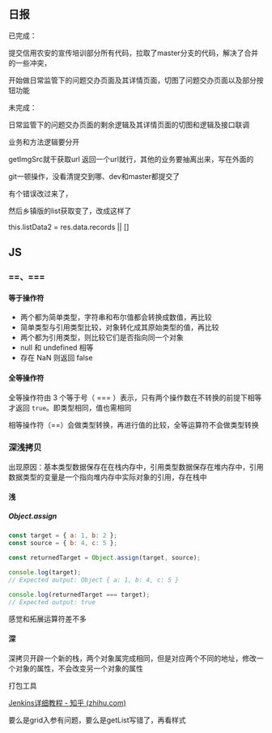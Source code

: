 ## 日报

已完成：

​	提交信用农安的宣传培训部分所有代码，拉取了master分支的代码，解决了合并的一些冲突，

​	开始做日常监管下的问题交办页面及其详情页面，切图了问题交办页面以及部分按钮功能

未完成：

​	日常监管下的问题交办页面的剩余逻辑及其详情页面的切图和逻辑及接口联调









业务和方法逻辑要分开

getImgSrc就干获取url 返回一个url就行，其他的业务要抽离出来，写在外面的





git一顿操作，没看清提交到哪、dev和master都提交了



有个错误改过来了，

然后乡镇版的list获取变了，改成这样了

  this.listData2 = res.data.records || []

## JS

### ==、===

#### 等于操作符

- 两个都为简单类型，字符串和布尔值都会转换成数值，再比较
- 简单类型与引用类型比较，对象转化成其原始类型的值，再比较
- 两个都为引用类型，则比较它们是否指向同一个对象
- null 和 undefined 相等
- 存在 NaN 则返回 false

#### 全等操作符

全等操作符由 3 个等于号（ === ）表示，只有两个操作数在不转换的前提下相等才返回 `true`。即类型相同，值也需相同

相等操作符（==）会做类型转换，再进行值的比较，全等运算符不会做类型转换



### 深浅拷贝

出现原因：基本类型数据保存在在栈内存中，引用类型数据保存在堆内存中，引用数据类型的变量是一个指向堆内存中实际对象的引用，存在栈中

#### 浅

##### Object.assign

```js
const target = { a: 1, b: 2 };
const source = { b: 4, c: 5 };

const returnedTarget = Object.assign(target, source);

console.log(target);
// Expected output: Object { a: 1, b: 4, c: 5 }

console.log(returnedTarget === target);
// Expected output: true				
```

感觉和拓展运算符差不多

#### 深

深拷贝开辟一个新的栈，两个对象属完成相同，但是对应两个不同的地址，修改一个对象的属性，不会改变另一个对象的属性



打包工具

[Jenkins详细教程 - 知乎 (zhihu.com)](https://zhuanlan.zhihu.com/p/157592663)





 要么是grid入参有问题，要么是getList写错了，再看样式